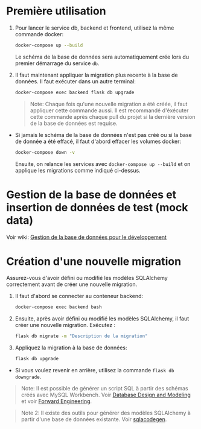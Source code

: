 # Première utilisation

1. Pour lancer le service db, backend et frontend, utilisez la même commande docker:

   ```bash
   docker-compose up --build
   ```

   Le schéma de la base de données sera automatiquement crée lors du premier démarrage du service `db`.

2. Il faut maintenant appliquer la migration plus recente à la base de données. Il faut exécuter dans un autre terminal:

   ```bash
   docker-compose exec backend flask db upgrade
   ```

   > Note: Chaque fois qu'une nouvelle migration a été créée, il faut appliquer cette commande aussi. Il est recommandé d'éxécuter cette commande après chaque pull du projet si la dernière version de la base de données est requise.

- Si jamais le schéma de la base de données n'est pas créé ou si la base de donnée a été effacé, il faut d'abord effacer les volumes docker:

  ```bash
  docker-compose down -v
  ```

  Ensuite, on relance les services avec `docker-compose up --build` et on applique les migrations comme indiqué ci-dessus.

# Gestion de la base de données et insertion de données de test (mock data)

Voir wiki: [Gestion de la base de données pour le développement](https://github.com/joe-from-mtl/inm5151-a2024-sylvcit/wiki/Configuration-MySQL-Workbench)

# Création d'une nouvelle migration

Assurez-vous d'avoir défini ou modifié les modèles SQLAlchemy correctement avant de créer une nouvelle migration.

1. Il faut d'abord se connecter au conteneur backend:

   ```bash
   docker-compose exec backend bash
   ```

2. Ensuite, après avoir défini ou modifié les modèles SQLAlchemy, il faut créer une nouvelle migration. Exécutez :

   ```bash
   flask db migrate -m "Description de la migration"
   ```

3. Appliquez la migration à la base de données:
   ```bash
   flask db upgrade
   ```

- Si vous voulez revenir en arrière, utilisez la commande `flask db downgrade`.

> Note: Il est possible de générer un script SQL à partir des schémas créés avec MySQL Workbench. Voir [Database Design and Modeling](https://dev.mysql.com/doc/workbench/en/wb-data-modeling.html) et voir [Forward Engineering](https://dev.mysql.com/doc/workbench/en/wb-forward-engineering-sql-scripts.html).

> Note 2: Il existe des outils pour générer des modèles SQLAlchemy à partir d'une base de données existante. Voir [sqlacodegen](https://pypi.org/project/sqlacodegen/).

